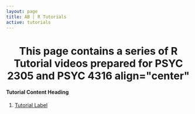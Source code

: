 ```yaml
---
layout: page
title: AB | R Tutorials
active: tutorials
---
```

<!--- 
# CONTENT COMING SOON
 <center>
<img src="https://media.giphy.com/media/5AiQLaZhFBeGk/giphy.gif" width="480" height="269" class="img-responsive" alt="Responsive image">
</center> --->

<h1 style="text-align:center;"> This page contains a series of R Tutorial videos prepared for PSYC 2305 and PSYC 4316 align="center"</h1>

#### Tutorial Content Heading
1. [Tutorial Label](http://aaronbaggett.com/videotest)
